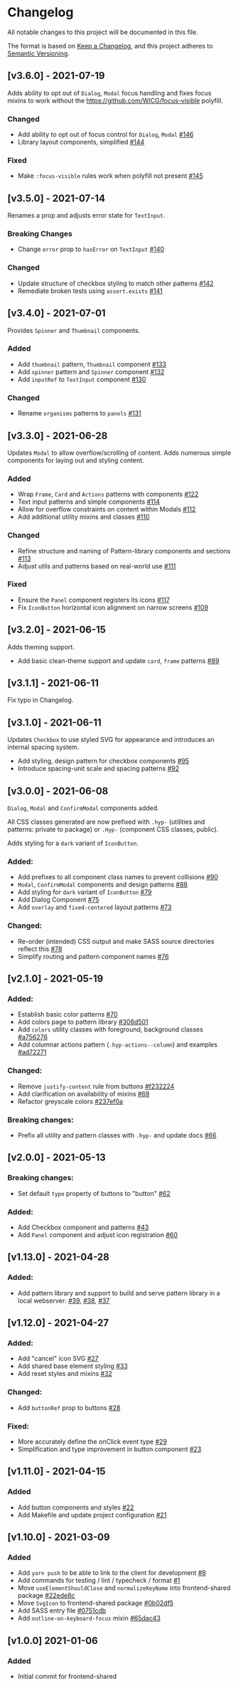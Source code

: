 # Changelog

All notable changes to this project will be documented in this file.

The format is based on [Keep a Changelog](https://keepachangelog.com/en/1.0.0/),
and this project adheres to [Semantic Versioning](https://semver.org/spec/v2.0.0.html).

## [v3.6.0] - 2021-07-19

Adds ability to opt out of `Dialog`, `Modal` focus handling and fixes focus
mixins to work without the https://github.com/WICG/focus-visible polyfill.

### Changed

- Add ability to opt out of focus control for `Dialog`, `Modal` [#146](https://github.com/hypothesis/frontend-shared/pull/146)
- Library layout components, simplified [#144](https://github.com/hypothesis/frontend-shared/pull/144)

### Fixed

- Make `:focus-visible` rules work when polyfill not present [#145](https://github.com/hypothesis/frontend-shared/pull/145)

## [v3.5.0] - 2021-07-14

Renames a prop and adjusts error state for `TextInput`.

### Breaking Changes

- Change `error` prop to `hasError` on `TextInput` [#140](https://github.com/hypothesis/frontend-shared/pull/140)

### Changed

- Update structure of checkbox styling to match other patterns [#142](https://github.com/hypothesis/frontend-shared/pull/142)
- Remediate broken tests using `assert.exists` [#141](https://github.com/hypothesis/frontend-shared/pull/141)

## [v3.4.0] - 2021-07-01

Provides `Spinner` and `Thumbnail` components.

### Added

- Add `thumbnail` pattern, `Thumbnail` component [#133](https://github.com/hypothesis/frontend-shared/pull/133)
- Add `spinner` pattern and `Spinner` component [#132](https://github.com/hypothesis/frontend-shared/pull/132)
- Add `inputRef` to `TextInput` component [#130](https://github.com/hypothesis/frontend-shared/pull/130)

### Changed

- Rename `organisms` patterns to `panels` [#131](https://github.com/hypothesis/frontend-shared/pull/131)

## [v3.3.0] - 2021-06-28

Updates `Modal` to allow overflow/scrolling of content. Adds numerous simple
components for laying out and styling content.

### Added

- Wrap `Frame`, `Card` and `Actions` patterns with components [#122](https://github.com/hypothesis/frontend-shared/pull/122)
- Text input patterns and simple components [#114](https://github.com/hypothesis/frontend-shared/pull/114)
- Allow for overflow constraints on content within Modals [#112](https://github.com/hypothesis/frontend-shared/pull/112)
- Add additional utility mixins and classes [#110](https://github.com/hypothesis/frontend-shared/pull/110)

### Changed

- Refine structure and naming of Pattern-library components and sections [#113](https://github.com/hypothesis/frontend-shared/pull/113)
- Adjust utils and patterns based on real-world use [#111](https://github.com/hypothesis/frontend-shared/pull/111)

### Fixed

- Ensure the `Panel` component registers its icons [#117](https://github.com/hypothesis/frontend-shared/pull/117)
- Fix `IconButton` horizontal icon alignment on narrow screens [#109](https://github.com/hypothesis/frontend-shared/pull/109)

## [v3.2.0] - 2021-06-15

Adds theming support.

- Add basic clean-theme support and update `card`, `frame` patterns [#89](https://github.com/hypothesis/frontend-shared/pull/89)

## [v3.1.1] - 2021-06-11

Fix typo in Changelog.

## [v3.1.0] - 2021-06-11

Updates `Checkbox` to use styled SVG for appearance and introduces an internal
spacing system.

- Add styling, design pattern for checkbox components [#95](https://github.com/hypothesis/frontend-shared/pull/95)
- Introduce spacing-unit scale and spacing patterns [#92](https://github.com/hypothesis/frontend-shared/pull/92)

## [v3.0.0] - 2021-06-08

`Dialog`, `Modal` and `ConfirmModal` components added.

All CSS classes generated are now prefixed with `.hyp-` (utilities and
patterns: private to package) or `.Hyp-` (component CSS classes, public).

Adds styling for a `dark` variant of `IconButton`.

### Added:

- Add prefixes to all component class names to prevent collisions [#90](https://github.com/hypothesis/frontend-shared/pull/90)
- `Modal`, `ConfirmModal` components and design patterns [#88](https://github.com/hypothesis/frontend-shared/pull/88)
- Add styling for `dark` variant of `IconButton` [#79](https://github.com/hypothesis/frontend-shared/pull/79)
- Add Dialog Component [#75](https://github.com/hypothesis/frontend-shared/pull/75)
- Add `overlay` and `fixed-centered` layout patterns [#73](https://github.com/hypothesis/frontend-shared/pull/73)

### Changed:

- Re-order (intended) CSS output and make SASS source directories reflect this [#78](https://github.com/hypothesis/frontend-shared/pull/78)
- Simplify routing and pattern component names [#76](https://github.com/hypothesis/frontend-shared/pull/76)

## [v2.1.0] - 2021-05-19

### Added:

- Establish basic color patterns [#70](https://github.com/hypothesis/frontend-shared/pull/70)
- Add colors page to pattern library [#306d501](https://github.com/hypothesis/frontend-shared/commit/306d501f3e6025b3d6c5287f11be93a63b20afdf)
- Add `colors` utility classes with foreground, background classes [#a756276](https://github.com/hypothesis/frontend-shared/commit/a75627676f9c1fcf4a8790d8d2a44cb5c199f6be)
- Add columnar actions pattern (`.hyp-actions--column`) and examples [#ad72271](https://github.com/hypothesis/frontend-shared/commit/ad72271b8a73765dcf453a8a8c029b4f46be7d5f)

### Changed:

- Remove `justify-content` rule from buttons [#f232224](https://github.com/hypothesis/frontend-shared/commit/f232224fc272be09552827e62da0b4a464a8c53a)
- Add clarification on availability of mixins [#69](https://github.com/hypothesis/frontend-shared/pull/69)
- Refactor greyscale colors [#237ef0a](https://github.com/hypothesis/frontend-shared/commit/237ef0ae639fbcfd986b71a1df81bbe5650e5037)

### Breaking changes:

- Prefix all utility and pattern classes with `.hyp-` and update docs [#66](https://github.com/hypothesis/frontend-shared/pull/66)

## [v2.0.0] - 2021-05-13

### Breaking changes:

- Set default `type` property of buttons to "button" [#62](https://github.com/hypothesis/frontend-shared/pull/62)

### Added:

- Add Checkbox component and patterns [#43](https://github.com/hypothesis/frontend-shared/pull/43)
- Add `Panel` component and adjust icon registration [#60](https://github.com/hypothesis/frontend-shared/pull/60)

## [v1.13.0] - 2021-04-28

### Added:

- Add pattern library and support to build and serve pattern library in a local webserver: [#39](https://github.com/hypothesis/frontend-shared/pull/39), [#38](https://github.com/hypothesis/frontend-shared/pull/38), [#37](https://github.com/hypothesis/frontend-shared/pull/37)

## [v1.12.0] - 2021-04-27

### Added:

- Add "cancel" icon SVG [#27](https://github.com/hypothesis/frontend-shared/pull/27)
- Add shared base element styling [#33](https://github.com/hypothesis/frontend-shared/pull/33)
- Add reset styles and mixins [#32](https://github.com/hypothesis/frontend-shared/pull/32)

### Changed:

- Add `buttonRef` prop to buttons [#28](https://github.com/hypothesis/frontend-shared/pull/28)

### Fixed:

- More accurately define the onClick event type [#29](https://github.com/hypothesis/frontend-shared/pull/29)
- Simplification and type improvement in button component [#23](https://github.com/hypothesis/frontend-shared/pull/23)

## [v1.11.0] - 2021-04-15

### Added

- Add button components and styles [#22](https://github.com/hypothesis/frontend-shared/pull/22)
- Add Makefile and update project configuration [#21](https://github.com/hypothesis/frontend-shared/pull/21)

## [v1.10.0] - 2021-03-09

### Added

- Add `yarn push` to be able to link to the client for development [#8](https://github.com/hypothesis/frontend-shared/pull/8)
- Add commands for testing / lint / typecheck / format [#1](https://github.com/hypothesis/frontend-shared/pull/1)
- Move `useElementShouldClose` and `normalizeKeyName` into frontend-shared package [#22ede8c](https://github.com/hypothesis/frontend-shared/commit/22ede8ccab173a7da8b2bc5218ad583bd630f8d1)
- Move `SvgIcon` to frontend-shared package [#0b02df5](https://github.com/hypothesis/frontend-shared/commit/0b02df5f4b3f72d4348570dd05f8f962a3a1b92e)
- Add SASS entry file [#0751cdb](https://github.com/hypothesis/frontend-shared/commit/0751cdbcf4ed2ec1b0f3862ececb0cec4ed909d7)
- Add `outline-on-keyboard-focus` mixin [#65dac43](https://github.com/hypothesis/frontend-shared/commit/65dac436c50d516ababa7d2b4a5708e5b51124b5)

## [v1.0.0] 2021-01-06

### Added

- Initial commit for frontend-shared

